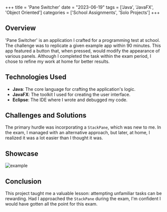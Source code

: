 +++
title = 'Pane Switcher'
date = "2023-06-19"
tags = ['Java', 'JavaFX', 'Object Oriented']
categories = ['School Assignments', 'Solo Projects']
+++

## Overview
'Pane Switcher' is an application I crafted for a programming test at school. The challenge was to replicate a given example app within 90 minutes. This app featured a button that, when pressed, would modify the appearance of various panels. Although I completed the task within the exam period, I chose to refine my work at home for better results.

## Technologies Used
- **Java**: The core language for crafting the application's logic.
- **JavaFX**: The toolkit I used for creating the user interface.
- **Eclipse**: The IDE where I wrote and debugged my code.

## Challenges and Solutions
The primary hurdle was incorporating a `StackPane`, which was new to me. In the exam, I managed with an alternative approach, but later, at home, I realized it was a lot easier than I thought it was.

## Showcase
![example](/gifs/pane-switcher.gif)

## Conclusion
This project taught me a valuable lesson: attempting unfamiliar tasks can be rewarding. Had I approached the `StackPane` during the exam, I'm confident I would have gotten all the point for this exam.
